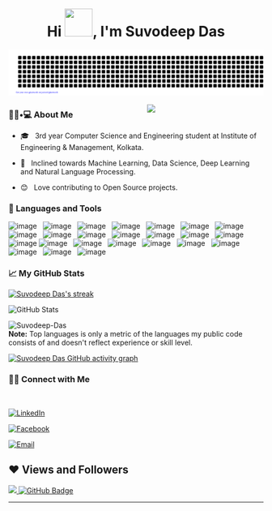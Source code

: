 <h1 align="center">Hi <img src="https://github.com/mitul3737/mitul3737/blob/main/Wave.gif" height="55px" width="55px">, I'm Suvodeep Das</h1>

<p align="center">
    <img src="https://github.com/Suvodeep-Das/Suvodeep-Das/blob/main/gitartwork.svg" />
</p>  

<img align='right' src="https://media3.giphy.com/media/VTtANKl0beDFQRLDTh/giphy.gif?cid=ecf05e47a3r9t3qpu53krkuvvzu2upzkng68p80vjttozqb7&rid=giphy.gif&ct=g" width="230">

<h3> 👨🏻•💻 About Me </h3>




- 🎓 &nbsp; 3rd year Computer Science and Engineering student at Institute of Engineering & Management, Kolkata.

- 🌱 &nbsp; Inclined towards Machine Learning, Data Science, Deep Learning and Natural Language Processing.

- 😊 &nbsp; Love contributing to Open Source projects.



<h3>🧰 Languages and Tools</h3>

![image](https://img.shields.io/badge/Python-14354C?style=for-the-badge&logo=python&logoColor=white)&nbsp;&nbsp;
![image](https://img.shields.io/badge/C-14354C?style=for-the-badge&logo=c&logoColor=white)&nbsp;&nbsp;
![image](https://img.shields.io/badge/C%2B%2B-00599C?style=for-the-badge&logo=c%2B%2B&logoColor=white)&nbsp;&nbsp;
![image](https://img.shields.io/badge/Java-14354C?style=for-the-badge&logo=java&logoColor=white)&nbsp;&nbsp;
![image](https://img.shields.io/badge/SQL-14354C?style=for-the-badge&logo=sql&logoColor=white)&nbsp;&nbsp;
![image](https://img.shields.io/badge/Pandas-150458?style=for-the-badge&logo=pandas&logoColor=white)&nbsp;&nbsp;
![image](https://img.shields.io/badge/Scikit%20Learn-FF8282?style=for-the-badge&logo=scikit-learn&logoColor=white)&nbsp;&nbsp;
![image](https://img.shields.io/badge/Flask-14354C?style=for-the-badge&logo=flask&logoColor=white)&nbsp;&nbsp;
![image](https://img.shields.io/badge/VS%20Code-14354C?style=for-the-badge&logo=vscode&logoColor=white)&nbsp;&nbsp;
![image](https://img.shields.io/badge/Jupyter-F37626.svg?&style=for-the-badge&logo=Jupyter&logoColor=white)&nbsp;&nbsp;
![image](https://img.shields.io/badge/Conda-342B029.svg?&style=for-the-badge&logo=anaconda&logoColor=white)&nbsp;&nbsp;
![image](https://img.shields.io/badge/OpenCV-27338e?style=for-the-badge&logo=OpenCV&logoColor=white)&nbsp;&nbsp;
![image](https://img.shields.io/badge/Excel-000000?style=for-the-badge&logo=excel&logoColor=white)&nbsp;&nbsp;
![image](https://img.shields.io/badge/Linux-000000?style=for-the-badge&logo=linux&logoColor=white)&nbsp;&nbsp;
![image](https://img.shields.io/badge/Git-F05032?style=for-the-badge&logo=git&logoColor=white)
![image](https://img.shields.io/badge/GitHub-342B029.svg?&style=for-the-badge&logo=github&logoColor=white)&nbsp;&nbsp;
![image](https://img.shields.io/badge/MySQL-27338e?style=for-the-badge&logo=mysql&logoColor=white)&nbsp;&nbsp;
![image](https://img.shields.io/badge/Colab-F9AB00?style=for-the-badge&logo=Google%20Colab&logoColor=white)&nbsp;&nbsp;
![image](https://img.shields.io/badge/WordPress-27338e?style=for-the-badge&logo=wordpress&logoColor=white)&nbsp;&nbsp;
![image](https://img.shields.io/badge/SharePoint-14354C?style=for-the-badge&logo=share%20point&logoColor=white)&nbsp;&nbsp;
![image](https://img.shields.io/badge/Power%20Virtual%20Agents-F9AB00?style=for-the-badge&logo=power%20virtual%20agents&logoColor=white)&nbsp;&nbsp;
![image](https://img.shields.io/badge/Power%20Bi-27338e?style=for-the-badge&logo=powerbi&logoColor=white)&nbsp;&nbsp;
![image](https://img.shields.io/badge/Power%20Apps-27338e?style=for-the-badge&logo=power%20apps&logoColor=white)&nbsp;&nbsp;
![image](https://img.shields.io/badge/Power%20Automate-27338e?style=for-the-badge&logo=power%20automate&logoColor=white)&nbsp;&nbsp;


<h3>📈 My GitHub Stats</h3>

<a href="https://github.com/Suvodeep-Das/github-readme-streak-stats">
        <img title="🔥 Get streak stats for your profile at git.io/streak-stats" alt="Suvodeep Das's streak" src="https://github-readme-streak-stats.herokuapp.com/?user=Suvodeep-Das&theme=onedark&hide_border=true&stroke=0000&background=060A0CD0"/>
    </a>


![GitHub Stats](https://github-readme-stats.vercel.app/api/?username=Suvodeep-Das&show_icons=true&icon_color=1589F0&bg_color=30,e96443,904e95&title_color=fff&text_color=fff)

<img align="left" src="https://github-readme-stats.vercel.app/api/top-langs?username=Suvodeep-Das&show_icons=true&locale=en&layout=compact&theme=blue-green" width="500" alt="Suvodeep-Das" />
<b>Note:</b> Top languages is only a metric of the languages my public code consists of and doesn't reflect experience or skill level.

[![Suvodeep Das GitHub activity graph](https://github-readme-activity-graph.vercel.app/graph?username=Suvodeep-Das&theme=dracula)](https://github.com/ashutosh00710/github-readme-activity-graph)





<h3> 🤝🏻 Connect with Me </h3>

<br>



<p align="center">

  
<a href="https://www.linkedin.com/in/suvodeep-das-9541aa20a/"><img alt="LinkedIn" src="https://img.shields.io/badge/LinkedIn-Suvodeep%20Das-blue?style=flat-square&logo=linkedin"></a>

<a href="https://www.facebook.com/SuvodeepDas952"><img alt="Facebook" src="https://img.shields.io/badge/Facebook-Suvodeep%20Das-black?style=flat-square&logo=facebook"></a>

<a href="mailto:suvodeep568@gmail.com"><img alt="Email" src="https://img.shields.io/badge/Email-suvodeep568@gmail.com-blue?style=flat-square&logo=gmail"></a>

</p>

## ❤ Views and Followers
<a href="https://github.com/Suvodeep-Das/github-profile-views-counter">
    <img src="https://komarev.com/ghpvc/?username=Suvodeep-Das">
</a>
<a href="https://github.com/Suvodeep-Das?tab=followers"><img src="https://img.shields.io/github/followers/Suvodeep-Das?label=Followers&style=social" alt="GitHub Badge"></a>









<hr>
